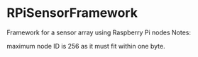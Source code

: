 # RPiSensorFramework
Framework for a sensor array using Raspberry Pi nodes
Notes: 

maximum node ID is 256 as it must fit within one byte.
